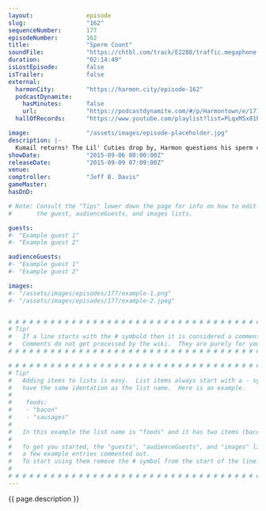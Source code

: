 ```yaml
---
layout:               episode
slug:                 "162"
sequenceNumber:       177
episodeNumber:        162
title:                "Sperm Count"
soundFile:            "https://chtbl.com/track/E2288/traffic.megaphone.fm/STA9623823308.mp3?updated=1561404935"
duration:             "02:14:49"
isLostEpisode:        false
isTrailer:            false
external:
  harmonCity:         "https://harmon.city/episode-162"
  podcastDynamite:
    hasMinutes:       false
    url:              "https://podcastdynamite.com/#/p/Harmontown/e/177/162"
  hallOfRecords:      "https://www.youtube.com/playlist?list=PLqxM5x81hNOaGSlac6vdWsDUTZbJfp3-E"

image:                "/assets/images/episode-placeholder.jpg"
description: |-
  Kumail returns! The Lil' Cuties drop by, Harmon questions his sperm count and MORE!
showDate:             "2015-09-06 00:00:00Z"
releaseDate:          "2015-09-09 07:09:00Z"
venue:                
comptroller:          "Jeff B. Davis"
gameMaster:           
hasDnD:               

# Note: Consult the "Tips" lower down the page for info on how to edit
#       the guest, audienceGuests, and images lists.

guests:
#- "Example guest 1"
#- "Example guest 2"

audienceGuests:
#- "Example guest 1"
#- "Example guest 2"

images:
#- "/assets/images/episodes/177/example-1.png"
#- "/assets/images/episodes/177/example-2.jpeg"


# # # # # # # # # # # # # # # # # # # # # # # # # # # # # # # # # # # # # # # # # # # # #
# Tip!
#   If a line starts with the # symbold then it is considered a comment.
#   Comments do not get processed by the wiki.  They are purely for your information.
# # # # # # # # # # # # # # # # # # # # # # # # # # # # # # # # # # # # # # # # # # # # #

# # # # # # # # # # # # # # # # # # # # # # # # # # # # # # # # # # # # # # # # # # # # #
# Tip!
#   Adding items to lists is easy.  List items always start with a - symbol and have
#   have the same identation as the list name.  Here is an example.
#
#    foods:
#    - "bacon"
#    - "sausages"
#
#   In this example the list name is "foods" and it has two items (bacon, and sausages).
#
#   To get you started, the "guests", "audienceGuests", and "images" lists below have
#   a few example entries commented out.
#   To start using them remove the # symbol from the start of the line.
#
# # # # # # # # # # # # # # # # # # # # # # # # # # # # # # # # # # # # # # # # # # # # #
---
```


<!-- The episode description will be rendered here -->
{{ page.description }}

<!-- Add your content BELOW here -->
<!-- vvvvvvvvvvvvvvvvvvvvvvvvvvv -->




<!-- ^^^^^^^^^^^^^^^^^^^^^^^^^^^ -->
<!-- Add your content ABOVE here -->

<!-- The episode gallery will be rendered here -->